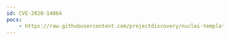 ```yaml
---
id: CVE-2020-14864
pocs:
    - https://raw.githubusercontent.com/projectdiscovery/nuclei-templates/master/cves/CVE-2020-14864.yaml
---
```

